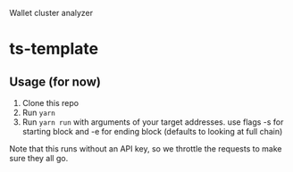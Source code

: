 Wallet cluster analyzer

# ts-template

## Usage (for now)

1. Clone this repo
2. Run `yarn`
3. Run `yarn run` with arguments of your target addresses. use flags -s for starting block and -e for ending block (defaults to looking at full chain)

Note that this runs without an API key, so we throttle the requests to make sure they all go. 
